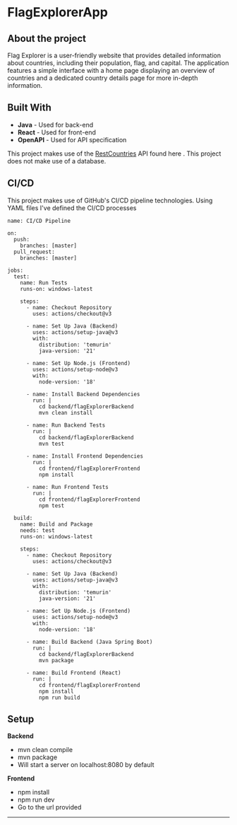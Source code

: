 # FlagExplorerApp
## About the project
Flag Explorer is a user-friendly website that provides detailed information about countries, including their population, flag, and capital. The application features a simple interface with a home page displaying an overview of countries and a dedicated country details page for more in-depth information.

## Built With
- **Java** - Used for back-end
- **React** - Used for front-end
- **OpenAPI** - Used for API specification

This project makes use of the [RestCountries](https://restcountries.com) API found here . This project does not make use of a database.

## CI/CD
This project makes use of GitHub's CI/CD pipeline technologies. Using YAML files I've defined the CI/CD processes

```
name: CI/CD Pipeline

on:
  push:
    branches: [master]
  pull_request:
    branches: [master]

jobs:
  test:
    name: Run Tests
    runs-on: windows-latest

    steps:
      - name: Checkout Repository
        uses: actions/checkout@v3

      - name: Set Up Java (Backend)
        uses: actions/setup-java@v3
        with:
          distribution: 'temurin'
          java-version: '21'

      - name: Set Up Node.js (Frontend)
        uses: actions/setup-node@v3
        with:
          node-version: '18'

      - name: Install Backend Dependencies
        run: |
          cd backend/flagExplorerBackend
          mvn clean install

      - name: Run Backend Tests
        run: |
          cd backend/flagExplorerBackend
          mvn test

      - name: Install Frontend Dependencies
        run: |
          cd frontend/flagExplorerFrontend
          npm install

      - name: Run Frontend Tests
        run: |
          cd frontend/flagExplorerFrontend
          npm test

  build:
    name: Build and Package
    needs: test
    runs-on: windows-latest

    steps:
      - name: Checkout Repository
        uses: actions/checkout@v3

      - name: Set Up Java (Backend)
        uses: actions/setup-java@v3
        with:
          distribution: 'temurin'
          java-version: '21'

      - name: Set Up Node.js (Frontend)
        uses: actions/setup-node@v3
        with:
          node-version: '18'

      - name: Build Backend (Java Spring Boot)
        run: |
          cd backend/flagExplorerBackend
          mvn package

      - name: Build Frontend (React)
        run: |
          cd frontend/flagExplorerFrontend
          npm install
          npm run build
```
## Setup

**Backend**
- mvn clean compile
- mvn package
- Will start a server on localhost:8080 by default

**Frontend**
- npm install
- npm run dev
- Go to the url provided

****

